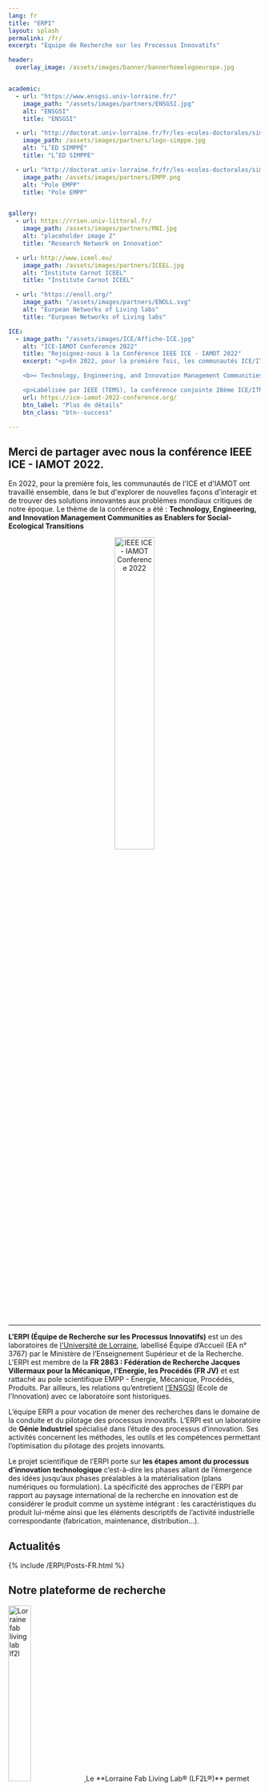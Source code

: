 ```yaml
---
lang: fr
title: "ERPI"
layout: splash
permalink: /fr/
excerpt: "Equipe de Recherche sur les Processus Innovatifs"

header:
  overlay_image: /assets/images/banner/bannerhomelogoeurope.jpg


academic:
  - url: "https://www.ensgsi.univ-lorraine.fr/"
    image_path: "/assets/images/partners/ENSGSI.jpg"
    alt: "ENSGSI"
    title: "ENSGSI"

  - url: "http://doctorat.univ-lorraine.fr/fr/les-ecoles-doctorales/simppe/presentation"
    image_path: /assets/images/partners/logo-simppe.jpg
    alt: "L’ED SIMPPÉ"
    title: "L’ED SIMPPÉ"

  - url: "http://doctorat.univ-lorraine.fr/fr/les-ecoles-doctorales/simppe/presentation"
    image_path: /assets/images/partners/EMPP.png
    alt: "Pole EMPP"
    title: "Pole EMPP"  


gallery:
  - url: https://rrien.univ-littoral.fr/
    image_path: /assets/images/partners/RNI.jpg
    alt: "placeholder image 2"
    title: "Research Network on Innovation"

  - url: http://www.iceel.eu/
    image_path: /assets/images/partners/ICEEL.jpg
    alt: "Institute Carnot ICEEL"
    title: "Institute Carnot ICEEL"

  - url: "https://enoll.org/"
    image_path: "/assets/images/partners/ENOLL.svg"
    alt: "Eurpean Networks of Living labs"
    title: "Eurpean Networks of Living labs"

ICE:
  - image_path: "/assets/images/ICE/Affiche-ICE.jpg"
    alt: "ICE-IAMOT Conference 2022"
    title: "Rejoignez-nous à la Conférence IEEE ICE - IAMOT 2022"
    excerpt: "<p>En 2022, pour la première fois, les communautés ICE/ITMC et IAMOT spécialistes du Management de la Technologie, de l’Ingénierie et de l’Innovation mutualisent leur énergie et leur dynamisme pour faire face aux enjeux critiques de notre époque et faire émerger des solutions innovantes et partagées. Le thème de cette conférence internationale est :

    <b>« Technology, Engineering, and Innovation Management Communities as Enablers for Social-Ecological Transitions »</b>

    <p>Labélisée par IEEE (TEMS), la conférence conjointe 28ème ICE/ITMC et 31ème IAMOT s’inscrit dans les plus hauts standards scientifiques et rassemble des intervenants de premier plan dans leur domaine de recherche et d’expertise : responsables innovation, PDG, universitaires, élus locaux et régionaux, entrepreneurs, etc. Près de 300 participants du monde entier sont attendus à Nancy, France et en ligne.</p>"
    url: https://ice-iamot-2022-conference.org/
    btn_label: "Plus de détails"
    btn_class: "btn--success"

---
```


## Merci de partager avec nous la conférence IEEE ICE - IAMOT 2022.

En 2022, pour la première fois, les communautés de l'ICE et d'IAMOT ont travaillé ensemble, dans le but d'explorer de nouvelles façons d'interagir et de trouver des solutions innovantes aux problèmes mondiaux critiques de notre époque.
Le thème de la conférence a été :
**Technology, Engineering, and Innovation Management Communities as Enablers for Social-Ecological Transitions**<br>

<p style="text-align: center;" >
<a data-flickr-embed="true" data-footer="false" href="https://www.flickr.com/photos/195910988@N02/albums/72177720301970952" title="IEEE ICE - IAMOT Conference 2022"><img src="https://live.staticflickr.com/65535/52169487458_a90614d75f_z.jpg" width="40%" height="auto" alt="IEEE ICE - IAMOT Conference 2022"></a><script async src="//embedr.flickr.com/assets/client-code.js" charset="utf-8"></script>

</p>



***

**L’ERPI (Équipe de Recherche sur les Processus Innovatifs)** est un des laboratoires de [l'Université de Lorraine](http://univ-lorraine.fr), labellisé Équipe d’Accueil (EA n° 3767) par le Ministère de l’Enseignement Supérieur et de la Recherche.
L'ERPI est membre de la **FR 2863 : Fédération de Recherche Jacques Villermaux pour la Mécanique, l'Energie, les Procédés (FR JV)** et est rattaché au pole scientifique EMPP - Énergie, Mécanique, Procédés, Produits.
Par ailleurs, les relations qu’entretient [l’ENSGSI](http://ensgsi.univ-lorraine.fr) (Ecole de l'Innovation) avec ce laboratoire sont historiques.

L’équipe ERPI a pour vocation de mener des recherches dans le domaine de la conduite et du pilotage des processus innovatifs.
L’ERPI est un laboratoire de **Génie Industriel** spécialisé dans l’étude des processus d’innovation. Ses activités concernent les méthodes, les outils et les compétences permettant l’optimisation du pilotage des projets innovants.

Le projet scientifique de l’ERPI porte sur **les étapes amont du processus d’innovation technologique** c’est-à-dire les phases allant de l’émergence des idées jusqu’aux phases préalables à la matérialisation (plans numériques ou formulation). La spécificité des approches de l'ERPI par rapport au paysage international de la recherche en innovation est de considérer le produit comme un système intégrant : les caractéristiques du produit lui-même ainsi que les éléments descriptifs de l’activité industrielle correspondante (fabrication, maintenance, distribution…).

## Actualités

{% include /ERPI/Posts-FR.html %}


## Notre plateforme de recherche

<a href="http://lf2l.fr/">
<img src="/assets/images/partners/LF2L-Vertical.jpg"  alt= "Lorraine fab living lab lf2l" width="30%" class="align-right">
</a>
Le **Lorraine Fab Living Lab® (LF2L®)** permet d’accompagner la création et l’obtention de résultats immédiats grâce à un processus établi basé sur le paradigme de l’usage. En réunissant en un même espace des outils de pointe complémentaires, le LF2L® facilite le travail de réflexion collaborative et de développement de l’innovation. L’originalité du LF2L® est de pouvoir accueillir, accompagner, associer différentes communautés (citoyens utilisateurs, entrepreneurs, chercheurs, etc.) via un dispositif scientifique et technique capable d’accélérer le passage de l’idée ou concept abstrait (2D) à leur matérialisation (3D virtuelle ou prototypée) en les évaluant (4D – scénarios d’évolution)


## Partenaires académiques


{% include gallery id="academic" %}



## Réseaux Nationaux et Internationaux

{% include gallery %}
